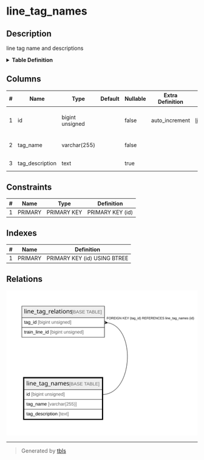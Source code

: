 # line_tag_names

## Description

line tag name and descriptions

<details>
<summary><strong>Table Definition</strong></summary>

```sql
CREATE TABLE `line_tag_names` (
  `id` bigint unsigned NOT NULL AUTO_INCREMENT COMMENT 'counter to identify each record',
  `tag_name` varchar(255) NOT NULL COMMENT 'tag name to be displayed',
  `tag_description` text COMMENT 'tag description',
  PRIMARY KEY (`id`)
) ENGINE=InnoDB AUTO_INCREMENT=[Redacted by tbls] DEFAULT CHARSET=utf8mb4 COLLATE=utf8mb4_0900_ai_ci COMMENT='line tag name and descriptions'
```

</details>

## Columns

| # | Name | Type | Default | Nullable | Extra Definition | Children | Parents | Comment |
| - | ---- | ---- | ------- | -------- | ---------------- | -------- | ------- | ------- |
| 1 | id | bigint unsigned |  | false | auto_increment | [line_tag_relations](line_tag_relations.md) |  | counter to identify each record |
| 2 | tag_name | varchar(255) |  | false |  |  |  | tag name to be displayed |
| 3 | tag_description | text |  | true |  |  |  | tag description |

## Constraints

| # | Name | Type | Definition |
| - | ---- | ---- | ---------- |
| 1 | PRIMARY | PRIMARY KEY | PRIMARY KEY (id) |

## Indexes

| # | Name | Definition |
| - | ---- | ---------- |
| 1 | PRIMARY | PRIMARY KEY (id) USING BTREE |

## Relations

![er](line_tag_names.svg)

---

> Generated by [tbls](https://github.com/k1LoW/tbls)
